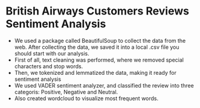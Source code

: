 # British Airways Customers Reviews Sentiment Analysis

+ We used a package called BeautifulSoup to collect the data from the web. After collecting the data, we saved it into a local .csv file you should start with our analysis.
+ First of all, text cleaning was performed, where we removed special characters and stop words.
+ Then, we tokenized and lemmatized the data, making it ready for sentiment analysis
+ We used VADER sentiment analyzer, and classified the review into three categoris: Positive, Negative and Neutral.
+ Also created wordcloud to visualize most frequent words.
